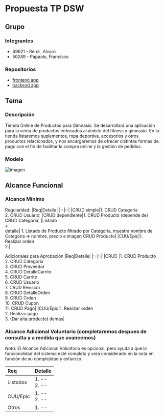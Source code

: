 # Propuesta TP DSW

## Grupo
### Integrantes
* 49621 - Renzi, Alvaro
* 50249 - Papaolo, Francisco

### Repositorios
* [frontend app]()
* [backend app]()

## Tema
### Descripción
Tienda Online de Productos para Gimnasio.
Se desarrollará una aplicación para la venta de productos enfocados al ámbito del fitness y gimnasio. En la tienda listaremos suplementos, ropa deportiva, accesorios y otros productos relacionados, y nos encargaremos de ofrecer distintas formas de pago con el fin de facilitar la compra online y la gestión de pedidos.

### Modelo
![imagen](https://github.com/user-attachments/assets/c558e9aa-f5d8-47fc-ad8a-59486acd48bc)

## Alcance Funcional 

### Alcance Mínimo

Regularidad:
|Req|Detalle|
|:-|:-|
|CRUD simple|1. CRUD Categoria<br>2. CRUD Usuario|
|CRUD dependiente|1. CRUD Producto {depende de} CRUD Categoria|
|Listado<br>+<br>detalle| 1. Listado de Producto filtrado por Categoria, muestra nombre de Categoria => nombre, precio e imagen CRUD Producto|
|CUU/Epic|1. Realizar orden<br>2.|


Adicionales para Aprobación
|Req|Detalle|
|:-|:-|
|CRUD |1. CRUD Producto<br>2. CRUD Categoria<br>3. CRUD Proveedor<br>4. CRUD DetalleCarrito<br>5. CRUD Carrito<br>6. CRUD Usuario<br>7. CRUD Revision<br>8. CRUD DetalleOrden<br>9. CRUD Orden<br>10. CRUD Cupon <br>11. CRUD Pago|
|CUU/Epic|1. Realizar orden<br>2. Realizar pago<br>3. (Dar alta producto) demas|


### Alcance Adicional Voluntario (completaremos despues de consulta y a medida que avancemos)

*Nota*: El Alcance Adicional Voluntario es opcional, pero ayuda a que la funcionalidad del sistema esté completa y será considerado en la nota en función de su complejidad y esfuerzo.

|Req|Detalle|
|:-|:-|
|Listados |1. -- <br>2. --|
|CUU/Epic|1. --<br>2. --|
|Otros|1. --|

